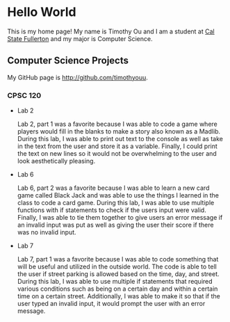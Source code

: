 # Hello World

This is my home page! My name is Timothy Ou and I am a student at [Cal State Fullerton](http://www.fullerton.edu/) and my major is Computer Science.

## Computer Science Projects

My GitHub page is http://github.com/timothyouu.

### CPSC 120

* Lab 2

    Lab 2, part 1 was a favorite because I was able to code a game where
    players would fill in the blanks to make a story also known as a Madlib.
    During this lab, I was able to print out text to the console as well as
    take in the text from the user and store it as a variable. Finally, I
    could print the text on new lines so it would not be overwhelming to the
    user and look aesthetically pleasing.

* Lab 6
  
    Lab 6, part 2 was a favorite because I was able to learn a new card game
    called Black Jack and was able to use the things I learned in the class to
    code a card game. During this lab, I was able to use multiple functions
    with if statements to check if the users input were valid. Finally, I was
    able to tie them together to give users an error message if an invalid
    input was put as well as giving the user their score if there was no
    invalid input.

* Lab 7
  
    Lab 7, part 1 was a favorite because I was able to code something that will
    be useful and utilized in the outside world. The code is able to tell the
    user if street parking is allowed based on the time, day, and street.
    During this lab, I was able to use multiple if statements that required
    various conditions such as being on a certain day and within a certain time
    on a certain street. Additionally, I was able to make it so that if the
    user typed an invalid input, it would prompt the user with an error
    message.
